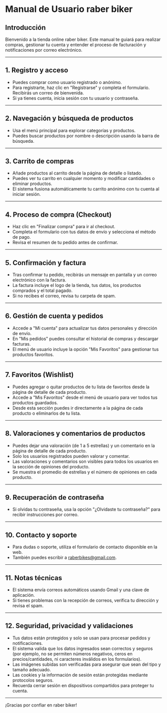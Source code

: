 # Manual de Usuario raber biker

## Introducción
Bienvenido a la tienda online raber biker. Este manual te guiará para realizar compras, gestionar tu cuenta y entender el proceso de facturación y notificaciones por correo electrónico.

---

## 1. Registro y acceso
- Puedes comprar como usuario registrado o anónimo.
- Para registrarte, haz clic en "Registrarse" y completa el formulario. Recibirás un correo de bienvenida.
- Si ya tienes cuenta, inicia sesión con tu usuario y contraseña.

---

## 2. Navegación y búsqueda de productos
- Usa el menú principal para explorar categorías y productos.
- Puedes buscar productos por nombre o descripción usando la barra de búsqueda.

---

## 3. Carrito de compras
- Añade productos al carrito desde la página de detalle o listado.
- Puedes ver tu carrito en cualquier momento y modificar cantidades o eliminar productos.
- El sistema fusiona automáticamente tu carrito anónimo con tu cuenta al iniciar sesión.

---

## 4. Proceso de compra (Checkout)
- Haz clic en "Finalizar compra" para ir al checkout.
- Completa el formulario con tus datos de envío y selecciona el método de pago.
- Revisa el resumen de tu pedido antes de confirmar.

---

## 5. Confirmación y factura
- Tras confirmar tu pedido, recibirás un mensaje en pantalla y un correo electrónico con la factura.
- La factura incluye el logo de la tienda, tus datos, los productos comprados y el total pagado.
- Si no recibes el correo, revisa tu carpeta de spam.

---

## 6. Gestión de cuenta y pedidos
- Accede a "Mi cuenta" para actualizar tus datos personales y dirección de envío.
- En "Mis pedidos" puedes consultar el historial de compras y descargar facturas.
- El menú de usuario incluye la opción "Mis Favoritos" para gestionar tus productos favoritos.

---

## 7. Favoritos (Wishlist)
- Puedes agregar o quitar productos de tu lista de favoritos desde la página de detalle de cada producto.
- Accede a "Mis Favoritos" desde el menú de usuario para ver todos tus productos guardados.
- Desde esta sección puedes ir directamente a la página de cada producto o eliminarlos de tu lista.

---

## 8. Valoraciones y comentarios de productos
- Puedes dejar una valoración (de 1 a 5 estrellas) y un comentario en la página de detalle de cada producto.
- Solo los usuarios registrados pueden valorar y comentar.
- Las valoraciones y comentarios son visibles para todos los usuarios en la sección de opiniones del producto.
- Se muestra el promedio de estrellas y el número de opiniones en cada producto.

---

## 9. Recuperación de contraseña
- Si olvidas tu contraseña, usa la opción "¿Olvidaste tu contraseña?" para recibir instrucciones por correo.

---

## 10. Contacto y soporte
- Para dudas o soporte, utiliza el formulario de contacto disponible en la web.
- También puedes escribir a raberbikes@gmail.com.

---

## 11. Notas técnicas
- El sistema envía correos automáticos usando Gmail y una clave de aplicación.
- Si tienes problemas con la recepción de correos, verifica tu dirección y revisa el spam.

---

## 12. Seguridad, privacidad y validaciones
- Tus datos están protegidos y solo se usan para procesar pedidos y notificaciones.
- El sistema valida que los datos ingresados sean correctos y seguros (por ejemplo, no se permiten números negativos, ceros en precios/cantidades, ni caracteres inválidos en los formularios).
- Las imágenes subidas son verificadas para asegurar que sean del tipo y tamaño adecuado.
- Las cookies y la información de sesión están protegidas mediante protocolos seguros.
- Recuerda cerrar sesión en dispositivos compartidos para proteger tu cuenta.

---

¡Gracias por confiar en raber biker!
